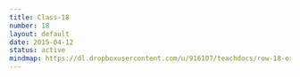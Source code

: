 ```yaml
---
title: Class-18
number: 18
layout: default
date: 2015-04-12
status: active
mindmap: https://dl.dropboxusercontent.com/u/916107/teachdocs/row-18-ordo.png
---
```


